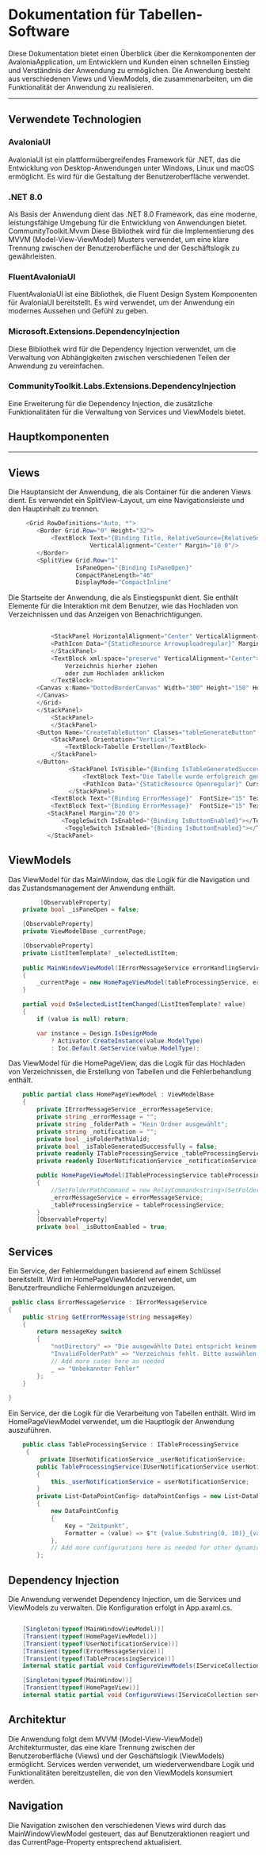 # Dokumentation für Tabellen-Software

Diese Dokumentation bietet einen Überblick über die Kernkomponenten der AvaloniaApplication, um Entwicklern und Kunden einen schnellen Einstieg und Verständnis der Anwendung zu ermöglichen. Die Anwendung besteht aus verschiedenen Views und ViewModels, die zusammenarbeiten, um die Funktionalität der Anwendung zu realisieren.

--------

## Verwendete Technologien


### AvaloniaUI

AvaloniaUI ist ein plattformübergreifendes Framework für .NET, das die Entwicklung von Desktop-Anwendungen unter Windows, Linux und macOS ermöglicht. Es wird für die Gestaltung der Benutzeroberfläche verwendet.

### .NET 8.0

Als Basis der Anwendung dient das .NET 8.0 Framework, das eine moderne, leistungsfähige Umgebung für die Entwicklung von Anwendungen bietet.
CommunityToolkit.Mvvm
Diese Bibliothek wird für die Implementierung des MVVM (Model-View-ViewModel) Musters verwendet, um eine klare Trennung zwischen der Benutzeroberfläche und der Geschäftslogik zu gewährleisten.

### FluentAvaloniaUI

FluentAvaloniaUI ist eine Bibliothek, die Fluent Design System Komponenten für AvaloniaUI bereitstellt. Es wird verwendet, um der Anwendung ein modernes Aussehen und Gefühl zu geben.


### Microsoft.Extensions.DependencyInjection

Diese Bibliothek wird für die Dependency Injection verwendet, um die Verwaltung von Abhängigkeiten zwischen verschiedenen Teilen der Anwendung zu vereinfachen.


### CommunityToolkit.Labs.Extensions.DependencyInjection

Eine Erweiterung für die Dependency Injection, die zusätzliche Funktionalitäten für die Verwaltung von Services und ViewModels bietet.

## Hauptkomponenten
---------
## Views

Die Hauptansicht der Anwendung, die als Container für die anderen Views dient. Es verwendet ein SplitView-Layout, um eine Navigationsleiste und den Hauptinhalt zu trennen.

``` c# title="MainWindow.axaml"
     <Grid RowDefinitions="Auto, *">
        <Border Grid.Row="0" Height="32">
            <TextBlock Text="{Binding Title, RelativeSource={RelativeSource FindAncestor, AncestorType=Window }}"
                       VerticalAlignment="Center" Margin="10 0"/>
        </Border>
        <SplitView Grid.Row="1"
                   IsPaneOpen="{Binding IsPaneOpen}"
                   CompactPaneLength="46"
                   DisplayMode="CompactInline"
```    

Die Startseite der Anwendung, die als Einstiegspunkt dient. Sie enthält Elemente für die Interaktion mit dem Benutzer, wie das Hochladen von Verzeichnissen und das Anzeigen von Benachrichtigungen.

``` c# title="HomePageView.axaml"
   
            <StackPanel HorizontalAlignment="Center" VerticalAlignment="Center">  
            <PathIcon Data="{StaticResource Arrowuploadregular}" Margin="0 0 0 80"></PathIcon>
            </StackPanel>
            <TextBlock xml:space="preserve" VerticalAlignment="Center">
                Verzeichnis hierher ziehen
                oder zum Hochladen anklicken
            </TextBlock>
        <Canvas x:Name="DottedBorderCanvas" Width="300" Height="150" HorizontalAlignment="Center" VerticalAlignment="Center">
        </Canvas>
        </Grid>
        </StackPanel>
            <StackPanel>
            </StackPanel>
        <Button Name="CreateTableButton" Classes="tableGenerateButton" Padding="13" Cursor="Hand" Command="{Binding CreateTableCommand}" HorizontalAlignment="Center">
            <StackPanel Orientation="Vertical">
                <TextBlock>Tabelle Erstellen</TextBlock>
            </StackPanel> 
        </Button>
                 <StackPanel IsVisible="{Binding IsTableGeneratedSuccessfully}" Orientation="Horizontal" HorizontalAlignment="Center">
                     <TextBlock Text="Die Tabelle wurde erfolgreich generiert." FontSize="15" Foreground="#107c10" HorizontalAlignment="Center" Margin="0 0 0 10"/>
                     <PathIcon Data="{StaticResource Openregular}" Cursor="Hand" VerticalAlignment="Top" PointerPressed="OpenFolderIcon_PointerPressed"></PathIcon>
                 </StackPanel>
            <TextBlock Text="{Binding ErrorMessage}"  FontSize="15" TextWrapping="Wrap" Foreground="#d83b01" HorizontalAlignment="Center" Margin="0 0 0 10"/>
            <TextBlock Text="{Binding ErrorMessage}"  FontSize="15" TextWrapping="Wrap" Foreground="#d2d0ce" HorizontalAlignment="Center" Margin="0 0 0 10"/>
           <StackPanel Margin="20 0">
               <ToggleSwitch IsEnabled="{Binding IsButtonEnabled}"></ToggleSwitch>
                <ToggleSwitch IsEnabled="{Binding IsButtonEnabled}"></ToggleSwitch>
           </StackPanel>
``` 



## ViewModels

Das ViewModel für das MainWindow, das die Logik für die Navigation und das Zustandsmanagement der Anwendung enthält.

``` c# title="MainWindowViewModel.cs"
         [ObservableProperty]
    private bool _isPaneOpen = false;

    [ObservableProperty] 
    private ViewModelBase _currentPage;

    [ObservableProperty]
    private ListItemTemplate? _selectedListItem;
    
    public MainWindowViewModel(IErrorMessageService errorHandlingService, ITableProcessingService tableProcessingService)
    {
        _currentPage = new HomePageViewModel(tableProcessingService, errorHandlingService);
    }

    partial void OnSelectedListItemChanged(ListItemTemplate? value)
    {
        if (value is null) return;

        var instance = Design.IsDesignMode
            ? Activator.CreateInstance(value.ModelType)
            : Ioc.Default.GetService(value.ModelType);
```  


Das ViewModel für die HomePageView, das die Logik für das Hochladen von Verzeichnissen, die Erstellung von Tabellen und die Fehlerbehandlung enthält.

``` c# title="HomePageViewModel.cs"
    public partial class HomePageViewModel : ViewModelBase
    {
        private IErrorMessageService _errorMessageService;
        private string _errorMessage = "";
        private string _folderPath = "Kein Ordner ausgewählt";
        private string _notification = "";
        private bool _isFolderPathValid;
        private bool _isTableGeneratedSuccessfully = false;
        private readonly ITableProcessingService _tableProcessingService;
        private readonly IUserNotificationService _notificationService;

        public HomePageViewModel(ITableProcessingService tableProcessingService, IErrorMessageService errorMessageService)
        {
            //SetFolderPathCommand = new RelayCommand<string>(SetFolderPath);
            _errorMessageService = errorMessageService;
            _tableProcessingService = tableProcessingService;
        }
        [ObservableProperty]
        private bool _isButtonEnabled = true;
``` 



## Services

Ein Service, der Fehlermeldungen basierend auf einem Schlüssel bereitstellt. Wird im HomePageViewModel verwendet, um Benutzerfreundliche Fehlermeldungen anzuzeigen.

``` c# title="ErrorMessageService.cs"
 public class ErrorMessageService : IErrorMessageService
{
    public string GetErrorMessage(string messageKey)
    {
        return messageKey switch
        {
            "notDirectory" => "Die ausgewählte Datei entspricht keinem Verzeichnis. Bitte wählen Sie ein nicht leeres Verzeichnis aus.",
            "InvalidFolderPath" => "Verzeichnis fehlt. Bitte auswählen.",
            // Add more cases here as needed
            _ => "Unbekannter Fehler"
        };
    }
    
}
``` 

Ein Service, der die Logik für die Verarbeitung von Tabellen enthält. Wird im HomePageViewModel verwendet, um die Hauptlogik der Anwendung auszuführen.

``` c# title="TableProcessingService.cs"
    public class TableProcessingService : ITableProcessingService
     {
         private IUserNotificationService _userNotificationService;
        public TableProcessingService(IUserNotificationService userNotificationService)
        {
            this._userNotificationService = userNotificationService;
        }
        private List<DataPointConfig> dataPointConfigs = new List<DataPointConfig>
        {
            new DataPointConfig
            {
                Key = "Zeitpunkt",
                Formatter = (value) => $"t {value.Substring(0, 10)}_{value.Substring(10).Replace('_', ':')};;"
            },
            // Add more configurations here as needed for other dynamic data points
        };
``` 

## Dependency Injection

Die Anwendung verwendet Dependency Injection, um die Services und ViewModels zu verwalten. Die Konfiguration erfolgt in App.axaml.cs.

``` c# title="App.axaml.cs"

    [Singleton(typeof(MainWindowViewModel))]
    [Transient(typeof(HomePageViewModel))]
    [Transient(typeof(UserNotificationService))]
    [Transient(typeof(ErrorMessageService))]
    [Transient(typeof(TableProcessingService))]
    internal static partial void ConfigureViewModels(IServiceCollection services);

    [Singleton(typeof(MainWindow))]
    [Transient(typeof(HomePageView))]
    internal static partial void ConfigureViews(IServiceCollection services);
``` 


## Architektur

Die Anwendung folgt dem MVVM (Model-View-ViewModel) Architekturmuster, das eine klare Trennung zwischen der Benutzeroberfläche (Views) und der Geschäftslogik (ViewModels) ermöglicht. Services werden verwendet, um wiederverwendbare Logik und Funktionalitäten bereitzustellen, die von den ViewModels konsumiert werden.


## Navigation

Die Navigation zwischen den verschiedenen Views wird durch das MainWindowViewModel gesteuert, das auf Benutzeraktionen reagiert und das CurrentPage-Property entsprechend aktualisiert.